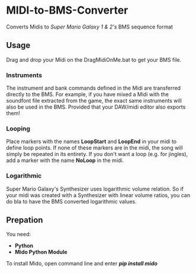 # MIDI-to-BMS-Converter
Converts Midis to *Super Mario Galaxy 1 &amp; 2's* BMS sequence format

## Usage
Drag and drop your Midi on the DragMidiOnMe.bat to get your BMS file.
### Instruments
The instrument and bank commands defined in the Midi are transferred directly to the BMS.
For example, if you have mixed a Midi with the soundfont file extracted from the game, the exact same instruments will also be used in the BMS.
Provided that your DAW/midi editor also exports them!
### Looping
Place markers with the names **LoopStart** and **LoopEnd** in your midi to define loop points.
If none of these markers are in the midi, the song will simply be repeated in its entirety.
If you don't want a loop (e.g. for jingles), add a marker with the name **NoLoop** in the midi.
### Logarithmic
Super Mario Galaxy's Synthesizer uses logarithmic volume relation. So if your midi was created with a Synthesizer with linear volume ratios, you can do bla to have the BMS converted logarithmic values.

## Prepation
You need:
* **Python**
* **Mido Python Module**

To install Mido, open command line and enter ***pip install mido*** 
